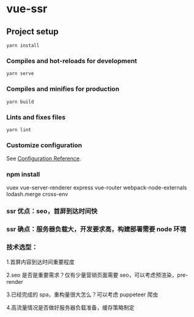 # vue-ssr

## Project setup

```
yarn install
```

### Compiles and hot-reloads for development

```
yarn serve
```

### Compiles and minifies for production

```
yarn build
```

### Lints and fixes files

```
yarn lint
```

### Customize configuration

See [Configuration Reference](https://cli.vuejs.org/config/).

### npm install

vuex
vue-server-renderer
express
vue-router
webpack-node-externals
lodash.merge
cross-env

### ssr 优点：seo，首屏到达时间快

### ssr 确点：服务器负载大，开发要求高，构建部署需要 node 环境

### 技术选型：

1.首屏内容到达时间重要程度

2.seo 是否是重要需求？仅有少量营销页面需要 seo，可以考虑预渲染，pre-render

3.已经完成的 spa，重构量很大怎么？可以考虑 puppeteer 爬虫

4.高流量情况是否做好服务器负载准备，缓存策略制定
